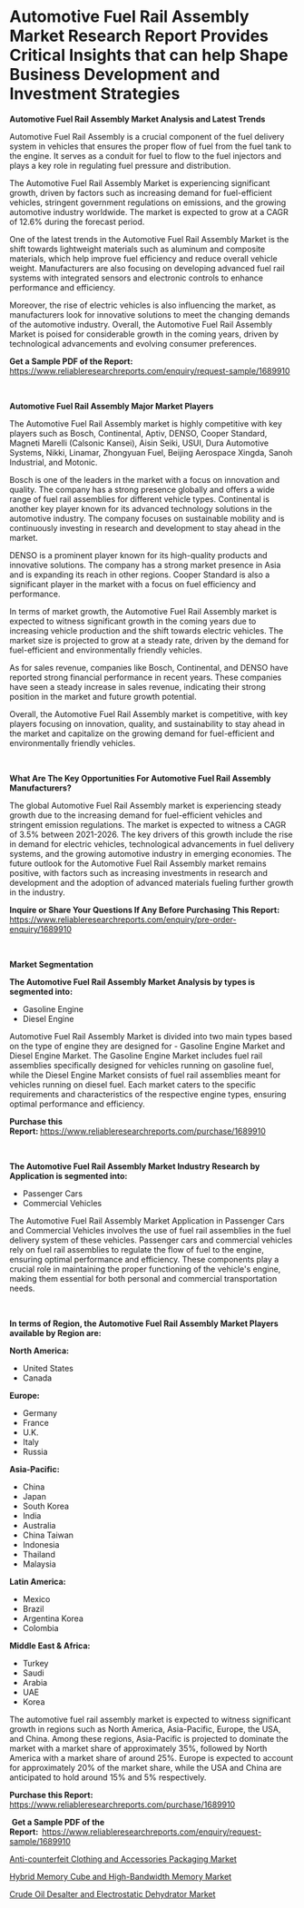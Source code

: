 <p><h1>Automotive Fuel Rail Assembly Market Research Report Provides Critical Insights that can help Shape Business Development and Investment Strategies</h1></p><p><strong>Automotive Fuel Rail Assembly Market Analysis and Latest Trends</strong></p>
<p><p>Automotive Fuel Rail Assembly is a crucial component of the fuel delivery system in vehicles that ensures the proper flow of fuel from the fuel tank to the engine. It serves as a conduit for fuel to flow to the fuel injectors and plays a key role in regulating fuel pressure and distribution. </p><p>The Automotive Fuel Rail Assembly Market is experiencing significant growth, driven by factors such as increasing demand for fuel-efficient vehicles, stringent government regulations on emissions, and the growing automotive industry worldwide. The market is expected to grow at a CAGR of 12.6% during the forecast period.</p><p>One of the latest trends in the Automotive Fuel Rail Assembly Market is the shift towards lightweight materials such as aluminum and composite materials, which help improve fuel efficiency and reduce overall vehicle weight. Manufacturers are also focusing on developing advanced fuel rail systems with integrated sensors and electronic controls to enhance performance and efficiency.</p><p>Moreover, the rise of electric vehicles is also influencing the market, as manufacturers look for innovative solutions to meet the changing demands of the automotive industry. Overall, the Automotive Fuel Rail Assembly Market is poised for considerable growth in the coming years, driven by technological advancements and evolving consumer preferences.</p></p>
<p><strong>Get a Sample PDF of the Report:&nbsp;</strong> <a href="https://www.reliableresearchreports.com/enquiry/request-sample/1689910">https://www.reliableresearchreports.com/enquiry/request-sample/1689910</a></p>
<p>&nbsp;</p>
<p><strong>Automotive Fuel Rail Assembly Major Market Players</strong></p>
<p><p>The Automotive Fuel Rail Assembly market is highly competitive with key players such as Bosch, Continental, Aptiv, DENSO, Cooper Standard, Magneti Marelli (Calsonic Kansei), Aisin Seiki, USUI, Dura Automotive Systems, Nikki, Linamar, Zhongyuan Fuel, Beijing Aerospace Xingda, Sanoh Industrial, and Motonic. </p><p>Bosch is one of the leaders in the market with a focus on innovation and quality. The company has a strong presence globally and offers a wide range of fuel rail assemblies for different vehicle types. Continental is another key player known for its advanced technology solutions in the automotive industry. The company focuses on sustainable mobility and is continuously investing in research and development to stay ahead in the market.</p><p>DENSO is a prominent player known for its high-quality products and innovative solutions. The company has a strong market presence in Asia and is expanding its reach in other regions. Cooper Standard is also a significant player in the market with a focus on fuel efficiency and performance.</p><p>In terms of market growth, the Automotive Fuel Rail Assembly market is expected to witness significant growth in the coming years due to increasing vehicle production and the shift towards electric vehicles. The market size is projected to grow at a steady rate, driven by the demand for fuel-efficient and environmentally friendly vehicles.</p><p>As for sales revenue, companies like Bosch, Continental, and DENSO have reported strong financial performance in recent years. These companies have seen a steady increase in sales revenue, indicating their strong position in the market and future growth potential.</p><p>Overall, the Automotive Fuel Rail Assembly market is competitive, with key players focusing on innovation, quality, and sustainability to stay ahead in the market and capitalize on the growing demand for fuel-efficient and environmentally friendly vehicles.</p></p>
<p>&nbsp;</p>
<p><strong>What Are The Key Opportunities For Automotive Fuel Rail Assembly Manufacturers?</strong></p>
<p><p>The global Automotive Fuel Rail Assembly market is experiencing steady growth due to the increasing demand for fuel-efficient vehicles and stringent emission regulations. The market is expected to witness a CAGR of 3.5% between 2021-2026. The key drivers of this growth include the rise in demand for electric vehicles, technological advancements in fuel delivery systems, and the growing automotive industry in emerging economies. The future outlook for the Automotive Fuel Rail Assembly market remains positive, with factors such as increasing investments in research and development and the adoption of advanced materials fueling further growth in the industry.</p></p>
<p><strong>Inquire or Share Your Questions If Any Before Purchasing This Report:</strong> <a href="https://www.reliableresearchreports.com/enquiry/pre-order-enquiry/1689910">https://www.reliableresearchreports.com/enquiry/pre-order-enquiry/1689910</a></p>
<p>&nbsp;</p>
<p><strong>Market Segmentation</strong></p>
<p><strong>The Automotive Fuel Rail Assembly Market Analysis by types is segmented into:</strong></p>
<p><ul><li>Gasoline Engine</li><li>Diesel Engine</li></ul></p>
<p><p>Automotive Fuel Rail Assembly Market is divided into two main types based on the type of engine they are designed for - Gasoline Engine Market and Diesel Engine Market. The Gasoline Engine Market includes fuel rail assemblies specifically designed for vehicles running on gasoline fuel, while the Diesel Engine Market consists of fuel rail assemblies meant for vehicles running on diesel fuel. Each market caters to the specific requirements and characteristics of the respective engine types, ensuring optimal performance and efficiency.</p></p>
<p><strong>Purchase this Report:&nbsp;</strong><a href="https://www.reliableresearchreports.com/purchase/1689910">https://www.reliableresearchreports.com/purchase/1689910</a></p>
<p>&nbsp;</p>
<p><strong>The Automotive Fuel Rail Assembly Market Industry Research by Application is segmented into:</strong></p>
<p><ul><li>Passenger Cars</li><li>Commercial Vehicles</li></ul></p>
<p><p>The Automotive Fuel Rail Assembly Market Application in Passenger Cars and Commercial Vehicles involves the use of fuel rail assemblies in the fuel delivery system of these vehicles. Passenger cars and commercial vehicles rely on fuel rail assemblies to regulate the flow of fuel to the engine, ensuring optimal performance and efficiency. These components play a crucial role in maintaining the proper functioning of the vehicle's engine, making them essential for both personal and commercial transportation needs.</p></p>
<p>&nbsp;</p>
<p><strong>In terms of Region, the Automotive Fuel Rail Assembly Market Players available by Region are:</strong></p>
<p>
    <p> <strong> North America: </strong>
        <ul>
            <li>United States</li>
            <li>Canada</li>
        </ul>
        </p> 
    <p> <strong> Europe: </strong>
        <ul>
            <li>Germany</li>
            <li>France</li>
            <li>U.K.</li>
            <li>Italy</li>
            <li>Russia</li>
        </ul>
        </p> 
    <p> <strong> Asia-Pacific: </strong>
        <ul>
            <li>China</li>
            <li>Japan</li>
            <li>South Korea</li>
            <li>India</li>
            <li>Australia</li>
            <li>China Taiwan</li>
            <li>Indonesia</li>
            <li>Thailand</li>
            <li>Malaysia</li>
        </ul>
        </p> 
    <p> <strong> Latin America: </strong>
        <ul>
            <li>Mexico</li>
            <li>Brazil</li>
            <li>Argentina Korea</li>
            <li>Colombia</li>
        </ul>
        </p> 
    <p> <strong> Middle East & Africa: </strong>
        <ul>
            <li>Turkey</li>
            <li>Saudi</li>
            <li>Arabia</li>
            <li>UAE</li>
            <li>Korea</li>
        </ul>
    </p>
    </p>
<p><p>The automotive fuel rail assembly market is expected to witness significant growth in regions such as North America, Asia-Pacific, Europe, the USA, and China. Among these regions, Asia-Pacific is projected to dominate the market with a market share of approximately 35%, followed by North America with a market share of around 25%. Europe is expected to account for approximately 20% of the market share, while the USA and China are anticipated to hold around 15% and 5% respectively.</p></p>
<p><strong>Purchase this Report: </strong><a href="https://www.reliableresearchreports.com/purchase/1689910">https://www.reliableresearchreports.com/purchase/1689910</a></p>
<p>&nbsp;<strong>Get a Sample PDF of the Report:&nbsp;&nbsp;</strong><a href="https://www.reliableresearchreports.com/enquiry/request-sample/1689910">https://www.reliableresearchreports.com/enquiry/request-sample/1689910</a></p>
<p><strong></strong></p>
<p><p><a href="https://view.publitas.com/reportprime-1/anti-counterfeit-clothing-and-accessories-packaging-market-insights-market-players-and-forecast-till-2030/">Anti-counterfeit Clothing and Accessories Packaging Market</a></p><p><a href="https://view.publitas.com/reportprime-1/hybrid-memory-cube-and-high-bandwidth-memory-market-size-2023-2030-global-industrial-analysis-key-geographical-regions-market-share-top-key-players-product-types-and-forecast-research-report/">Hybrid Memory Cube and High-Bandwidth Memory Market</a></p><p><a href="https://view.publitas.com/reportprime-1/crude-oil-desalter-and-electrostatic-dehydrator-market-research-report-provides-thorough-industry-overview-which-offers-an-in-depth-analysis-of-product-trends-and-new-market-divisions/">Crude Oil Desalter and Electrostatic Dehydrator Market</a></p></p>